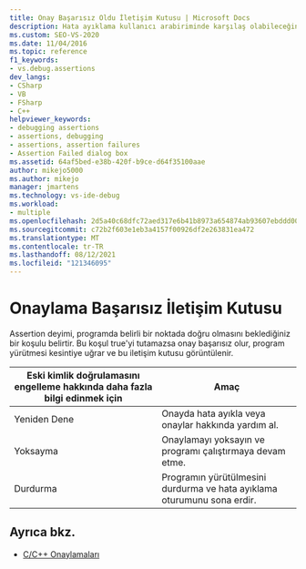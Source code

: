 ```yaml
---
title: Onay Başarısız Oldu İletişim Kutusu | Microsoft Docs
description: Hata ayıklama kullanıcı arabiriminde karşılaş olabileceğiniz bir iletişim kutusu olan Onaylama Başarısız iletişim kutusu hakkında bilgi Visual Studio.
ms.custom: SEO-VS-2020
ms.date: 11/04/2016
ms.topic: reference
f1_keywords:
- vs.debug.assertions
dev_langs:
- CSharp
- VB
- FSharp
- C++
helpviewer_keywords:
- debugging assertions
- assertions, debugging
- assertions, assertion failures
- Assertion Failed dialog box
ms.assetid: 64af5bed-e38b-420f-b9ce-d64f35100aae
author: mikejo5000
ms.author: mikejo
manager: jmartens
ms.technology: vs-ide-debug
ms.workload:
- multiple
ms.openlocfilehash: 2d5a40c68dfc72aed317e6b41b8973a654874ab93607ebddd00c71142cbd49b4
ms.sourcegitcommit: c72b2f603e1eb3a4157f00926df2e263831ea472
ms.translationtype: MT
ms.contentlocale: tr-TR
ms.lasthandoff: 08/12/2021
ms.locfileid: "121346095"
---
```

# <a name="assertion-failed-dialog-box"></a>Onaylama Başarısız İletişim Kutusu
Assertion deyimi, programda belirli bir noktada doğru olmasını beklediğiniz bir koşulu belirtir. Bu koşul true'yi tutamazsa onay başarısız olur, program yürütmesi kesintiye uğrar ve bu iletişim kutusu görüntülenir.

|Eski kimlik doğrulamasını engelleme hakkında daha fazla bilgi edinmek için|Amaç|
|-----------|--------|
|Yeniden Dene|Onayda hata ayıkla veya onaylar hakkında yardım al.|
|Yoksayma|Onaylamayı yoksayın ve programı çalıştırmaya devam etme.|
|Durdurma|Programın yürütülmesini durdurma ve hata ayıklama oturumunu sona erdir.|

## <a name="see-also"></a>Ayrıca bkz.

- [C/C++ Onaylamaları](../debugger/c-cpp-assertions.md)